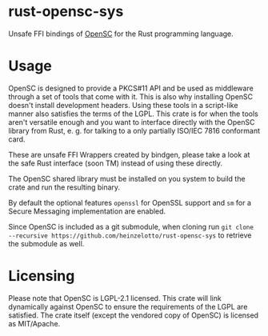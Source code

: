 # rust-opensc-sys
Unsafe FFI bindings of [OpenSC](https://github.com/OpenSC/OpenSC) for the Rust programming language.

# Usage

OpenSC is designed to provide a PKCS#11 API and be used as middleware through a set of tools that come with it. This is also why installing OpenSC doesn't install development headers. Using these tools in a script-like manner also satisfies the terms of the LGPL. This crate is for when the tools aren't versatile enough and you want to interface directly with the OpenSC library from Rust, e. g. for talking to a only partially ISO/IEC 7816 conformant card.

These are unsafe FFI Wrappers created by bindgen, please take a look at the safe Rust interface (soon TM) instead of using these directly.

The OpenSC shared library must be installed on you system to build the crate and run the resulting binary.

By default the optional features `openssl` for OpenSSL support and `sm` for a Secure Messaging implementation are enabled.

Since OpenSC is included as a git submodule, when cloning run `git clone --recursive https://github.com/heinzelotto/rust-opensc-sys` to retrieve the submodule as well.

# Licensing

Please note that OpenSC is LGPL-2.1 licensed. This crate will link dynamically against OpenSC to ensure the requirements of the LGPL are satisfied. The crate itself (except the vendored copy of OpenSC) is licensed as MIT/Apache.
